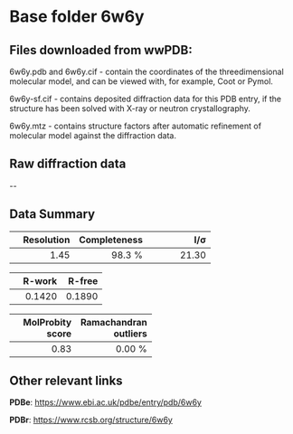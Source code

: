 # Base folder 6w6y

## Files downloaded from wwPDB:

6w6y.pdb and 6w6y.cif - contain the coordinates of the threedimensional molecular model, and can be viewed with, for example, Coot or Pymol.

6w6y-sf.cif - contains deposited diffraction data for this PDB entry, if the structure has been solved with X-ray or neutron crystallography.

6w6y.mtz - contains structure factors after automatic refinement of molecular model against the diffraction data.

## Raw diffraction data

--<br> 

## Data Summary
|   | Resolution | Completeness| I/$\boldsymbol{\sigma}$ |
|---|-------------:|----------------:|--------------:|
|   |1.45|98.3  %|<img width=50/>21.30|

|   | **R-work**| **R-free**   
|---|-------------:|----------------:|           
||0.1420|0.1890|

|   |**MolProbity<br>score**| **Ramachandran<br>outliers** 
|---|-------------:|----------------:|
||0.83|0.00 %|

## Other relevant links 
**PDBe**:  https://www.ebi.ac.uk/pdbe/entry/pdb/6w6y
 
**PDBr**: https://www.rcsb.org/structure/6w6y 

